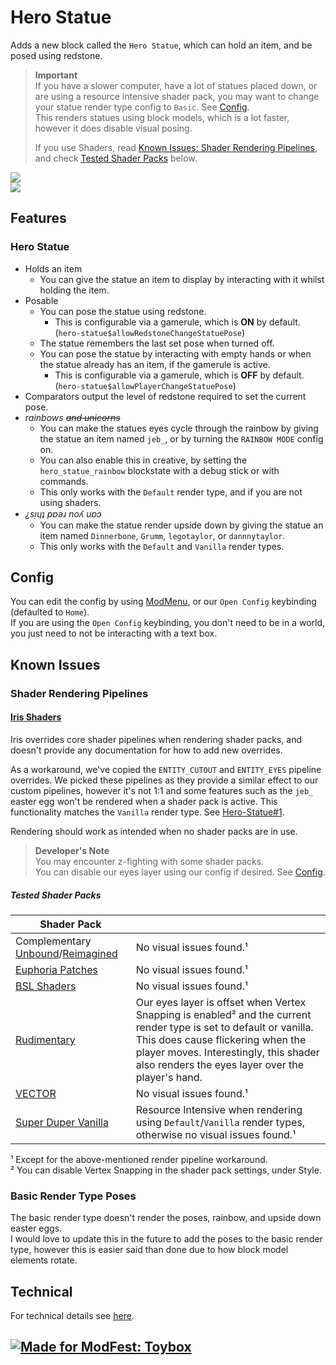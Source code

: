 # Hero Statue
Adds a new block called the `Hero Statue`, which can hold an item, and be posed using redstone.

> **Important**  
> If you have a slower computer, have a lot of statues placed down, or are using a resource intensive shader pack, you may want to change your statue render type config to `Basic`. See [Config](#config).  
> This renders statues using block models, which is a lot faster, however it does disable visual posing.
>
> If you use Shaders, read [Known Issues: Shader Rendering Pipelines](#shader-rendering-pipelines), and check [Tested Shader Packs](#tested-shader-packs) below.


![](https://cdn.modrinth.com/data/ufuoq5Xq/images/e67684c4ca4915ab75b5c912cf46d27825a78dda.png)  
![](https://cdn.modrinth.com/data/ufuoq5Xq/images/3513da39618be807dd6c20ad46f2fe312ce78865.png)

## Features
### Hero Statue
- Holds an item
	- You can give the statue an item to display by interacting with it whilst holding the item.
- Posable
	- You can pose the statue using redstone.
		- This is configurable via a gamerule, which is **ON** by default. (`hero-statue$allowRedstoneChangeStatuePose`)
	- The statue remembers the last set pose when turned off.
	- You can pose the statue by interacting with empty hands or when the statue already has an item, if the gamerule is active.
		- This is configurable via a gamerule, which is **OFF** by default. (`hero-statue$allowPlayerChangeStatuePose`)
- Comparators output the level of redstone required to set the current pose.
- *rainbows ~~and unicorns~~*
	- You can make the statues eyes cycle through the rainbow by giving the statue an item named `jeb_`, or by turning the `RAINBOW MODE` config on.
	- You can also enable this in creative, by setting the `hero_statue_rainbow` blockstate with a debug stick or with commands.
	- This only works with the `Default` render type, and if you are not using shaders.
- *¿sᴉɥʇ pɐǝɹ noʎ uɐɔ*
	- You can make the statue render upside down by giving the statue an item named `Dinnerbone`, `Grumm`, `legotaylor`, or `dannnytaylor`.
	- This only works with the `Default` and `Vanilla` render types.


## Config
You can edit the config by using [ModMenu](https://modrinth.com/mod/modmenu), or our `Open Config` keybinding (defaulted to `Home`).  
If you are using the `Open Config` keybinding, you don't need to be in a world, you just need to not be interacting with a text box.


## Known Issues
### Shader Rendering Pipelines
#### [Iris Shaders](https://www.irisshaders.dev/)
Iris overrides core shader pipelines when rendering shader packs, and doesn't provide any documentation for how to add new overrides.

As a workaround, we've copied the `ENTITY_CUTOUT` and `ENTITY_EYES` pipeline overrides. We picked these pipelines as they provide a similar effect to our custom pipelines, however it's not 1:1 and some features such as the `jeb_` easter egg won't be rendered when a shader pack is active. This functionality matches the `Vanilla` render type. See [Hero-Statue#1](https://github.com/legotaylor/Hero-Statue/issues/1).

Rendering should work as intended when no shader packs are in use.

> **Developer's Note**  
> You may encounter z-fighting with some shader packs.  
> You can disable our eyes layer using our config if desired. See [Config](#config).

##### Tested Shader Packs
| Shader Pack                                                                                                                                   |                                                                                                                                                                                                                                                      |
|-----------------------------------------------------------------------------------------------------------------------------------------------|------------------------------------------------------------------------------------------------------------------------------------------------------------------------------------------------------------------------------------------------------|
| Complementary [Unbound](https://modrinth.com/shader/complementary-unbound)/[Reimagined](https://modrinth.com/shader/complementary-reimagined) | No visual issues found.¹                                                                                                                                                                                                                             |
| [Euphoria Patches](https://modrinth.com/mod/euphoria-patches)                                                                                 | No visual issues found.¹                                                                                                                                                                                                                             |
| [BSL Shaders](https://modrinth.com/shader/bsl-shaders)                                                                                        | No visual issues found.¹                                                                                                                                                                                                                             |
| [Rudimentary](https://modrinth.com/shader/rudimentary-ps1)                                                                                    | Our eyes layer is offset when Vertex Snapping is enabled² and the current render type is set to default or vanilla. This does cause flickering when the player moves. Interestingly, this shader also renders the eyes layer over the player's hand. |
| [VECTOR](https://modrinth.com/shader/vector)                                                                                                  | No visual issues found.¹                                                                                                                                                                                                                             |
| [Super Duper Vanilla](https://modrinth.com/shader/super-duper-vanilla)                                                                        | Resource Intensive when rendering using `Default`/`Vanilla` render types, otherwise no visual issues found.¹                                                                                                                                         |

¹ Except for the above-mentioned render pipeline workaround.  
² You can disable Vertex Snapping in the shader pack settings, under Style.

### Basic Render Type Poses
The basic render type doesn't render the poses, rainbow, and upside down easter eggs.  
I would love to update this in the future to add the poses to the basic render type, however this is easier said than done due to how block model elements rotate.


## Technical
For technical details see [here](https://github.com/legotaylor/Hero-Statue/blob/master/DEVELOPER_README.md).


## [![Made for ModFest: Toybox](https://raw.githubusercontent.com/ModFest/art/refs/heads/v2/badge/svg/toybox/cozy.svg)](https://modfest.net/toybox)
